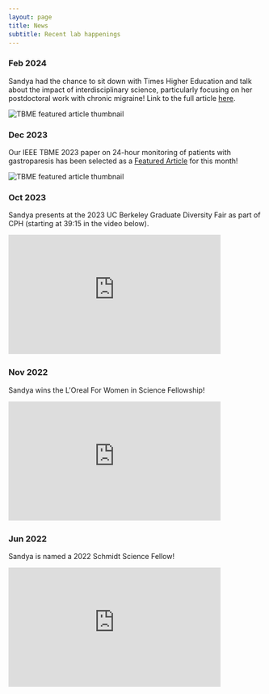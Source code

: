 ```yaml
---
layout: page
title: News
subtitle: Recent lab happenings
---
```


### Feb 2024

Sandya had the chance to sit down with Times Higher Education and talk about the impact of interdisciplinary science, particularly focusing on her postdoctoral work with chronic migraine! Link to the full article [here](https://www.timeshighereducation.com/campus/inside-datadriven-search-migraine-relief).

<img src="/assets/img/TBME_featured_thumbnail.jpg"
srcset="/assets/img/TBME_featured_thumbnail.jpg 789w"
sizes="(min-width: 1501px) calc(25vw - 20px), ((min-width: 1101px) and (max-width: 1500px)) calc(40vw - 20px), ((min-width: 651px) and (max-width: 1100px)) calc(60vw - 20px), ((min-width: 300px) and (max-width: 650px)) calc(80vw - 20px)"
alt="TBME featured article thumbnail">

### Dec 2023

Our IEEE TBME 2023 paper on 24-hour monitoring of patients with gastroparesis has been selected as a [Featured Article](https://www.embs.org/tbme/articles/exploring-the-gut-brain-connection-in-gastroparesis-with-autonomic-and-gastric-myoelectric-monitoring/) for this month!

<img src="/assets/img/TBME_featured_thumbnail.jpg"
srcset="/assets/img/TBME_featured_thumbnail.jpg 789w"
sizes="(min-width: 1501px) calc(25vw - 20px), ((min-width: 1101px) and (max-width: 1500px)) calc(40vw - 20px), ((min-width: 651px) and (max-width: 1100px)) calc(60vw - 20px), ((min-width: 300px) and (max-width: 650px)) calc(80vw - 20px)"
alt="TBME featured article thumbnail">

### Oct 2023

Sandya presents at the 2023 UC Berkeley Graduate Diversity Fair as part of CPH (starting at 39:15 in the video below).

<iframe width="420" height="236.25" src="https://www.youtube.com/embed/XAV4WkQviOM?si=XqtuA8LQnA4bgm2b" title="YouTube video player" frameborder="0" allow="accelerometer; autoplay; clipboard-write; encrypted-media; gyroscope; picture-in-picture; web-share" allowfullscreen></iframe>


### Nov 2022

Sandya wins the L'Oreal For Women in Science Fellowship!

<iframe width="420" height="236.25" src="https://www.youtube.com/embed/KnHq8WW9BoE?si=KPpdHx85QcMGdoJh" title="YouTube video player" frameborder="0" allow="accelerometer; autoplay; clipboard-write; encrypted-media; gyroscope; picture-in-picture; web-share" allowfullscreen></iframe>


### Jun 2022

Sandya is named a 2022 Schmidt Science Fellow!

<iframe width="420" height="236.25" src="https://www.youtube.com/embed/0xt02t6esig?si=BnMXiqgTTiPBqlFN" title="YouTube video player" frameborder="0" allow="accelerometer; autoplay; clipboard-write; encrypted-media; gyroscope; picture-in-picture; web-share" allowfullscreen></iframe>


